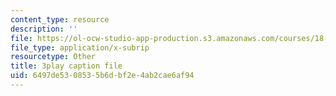 ```yaml
---
content_type: resource
description: ''
file: https://ol-ocw-studio-app-production.s3.amazonaws.com/courses/18-085-computational-science-and-engineering-i-fall-2008/6497de5308535b6dbf2e4ab2cae6af94_mFGdF9TAfmE.vtt
file_type: application/x-subrip
resourcetype: Other
title: 3play caption file
uid: 6497de53-0853-5b6d-bf2e-4ab2cae6af94
---
```

